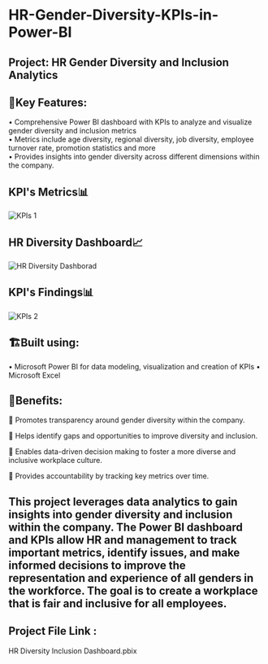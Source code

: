 # HR-Gender-Diversity-KPIs-in-Power-BI
## Project: HR Gender Diversity and Inclusion Analytics

## 🔖Key Features:
• Comprehensive Power BI dashboard with KPIs to analyze and visualize gender diversity and inclusion metrics  
• Metrics include age diversity, regional diversity, job diversity, employee turnover rate, promotion statistics and more  
• Provides insights into gender diversity across different dimensions within the company.

## KPI's Metrics📊
![KPIs 1](https://github.com/DataVizExpert-Sham/HR-Gender-Diversity-KPIs-in-Power-BI/assets/151017676/54257bbc-d140-4ffa-9e14-73fe988a30a2)

## HR Diversity Dashboard📈
![HR Diversity Dashborad](https://github.com/DataVizExpert-Sham/HR-Gender-Diversity-KPIs-in-Power-BI/assets/151017676/a8a45572-c11c-4e86-a327-8aa63d00ddca)

## KPI's Findings📊
![KPIs 2](https://github.com/DataVizExpert-Sham/HR-Gender-Diversity-KPIs-in-Power-BI/assets/151017676/bcc0ec3c-7ba6-437b-ab88-378620747114)


## 🏗️Built using: 
• Microsoft Power BI for data modeling, visualization and creation of KPIs 
• Microsoft Excel

## 🎯Benefits:
📌 Promotes transparency around gender diversity within the company.

📌 Helps identify gaps and opportunities to improve diversity and inclusion.

📌 Enables data-driven decision making to foster a more diverse and inclusive workplace culture.

📌 Provides accountability by tracking key metrics over time.

## This project leverages data analytics to gain insights into gender diversity and inclusion within the company. The Power BI dashboard and KPIs allow HR and management to track important metrics, identify issues, and make informed decisions to improve the representation and experience of all genders in the workforce. The goal is to create a workplace that is fair and inclusive for all employees.

## Project File Link :
HR Diversity Inclusion Dashboard.pbix
